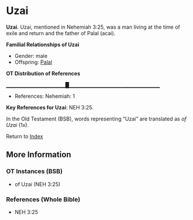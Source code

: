 # Uzai
**Uzai**. 
Uzai, mentioned in Nehemiah 3:25, was a man living at the time of exile and return and the father of Palal (acai). 




**Familial Relationships of Uzai**


* Gender: male
* Offspring: [Palal](Palal.md)


**OT Distribution of References**

▁▁▁▁▁▁▁▁▁▁▁▁▁▁▁█▁▁▁▁▁▁▁▁▁▁▁▁▁▁▁▁▁▁▁▁▁▁▁
* References: Nehemiah: 1



**Key References for Uzai**: 
NEH 3:25. 


In the Old Testament (BSB), words representing “Uzai” are translated as 
*of Uzai* (1x). 




Return to [Index](00-Index.md)

## More Information

### OT Instances (BSB)

* of Uzai (NEH 3:25)



### References (Whole Bible)

* NEH 3:25



